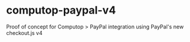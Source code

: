 # computop-paypal-v4
Proof of concept for Computop > PayPal integration using PayPal's new checkout.js v4
